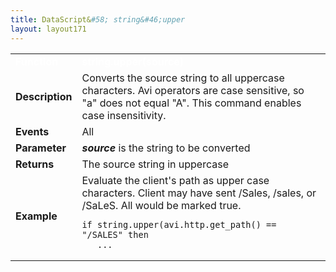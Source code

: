 ```yaml
---
title: DataScript&#58; string&#46;upper
layout: layout171
---
```

<table class="table table-hover table table-bordered table-hover">  
<tbody>       
<tr>   
<td><font size="3" color="white"><strong>Function</strong></font></td>
<td><font color="white"><b>string.upper(source)</b></font></td>
</tr>
<tr>   
<td><font size="3"><strong>Description</strong></font></td>
<td>Converts the source string to all uppercase characters.  Avi operators are case sensitive, so "a" does not equal "A".  This command enables case insensitivity.</td>
</tr>
<tr>   
<td><font size="3"><strong>Events</strong></font></td>
<td>All</td>
</tr>
<tr>   
<td><font size="3"><strong>Parameter</strong></font></td>
<td><strong><em>source</em> </strong>is the string to be converted</td>
</tr>
<tr>   
<td><font size="3"><strong>Returns</strong></font></td>
<td>The source string in uppercase</td>
</tr>
<tr>   
<td><font size="3"><strong>Example</strong></font></td>
<td>Evaluate the client's path as upper case characters. Client may have sent /Sales, /sales, or /SaLeS.  All would be marked true.<br> 
<!-- Crayon Syntax Highlighter v2.7.1 --> <pre><code class="language-lua">if string.upper(avi.http.get_path() == "/SALES" then
   ...</code></pre> 
<!-- [Format Time: 0.0012 seconds] --></td>
</tr>
</tbody>
</table> 